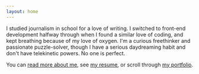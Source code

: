 ```yaml
---
layout: home
---
```


I studied journalism in school for a love of writing. I switched to front-end development halfway through when I found a similar love of coding, and kept breathing because of my love of oxygen. I'm a curious freethinker and passionate puzzle-solver, though I have a serious daydreaming habit and don't have telekinetic powers. No one is perfect.

You can [read more about me](/about/), see [my resume](/resume/), or scroll through [my portfolio](/portfolio/).